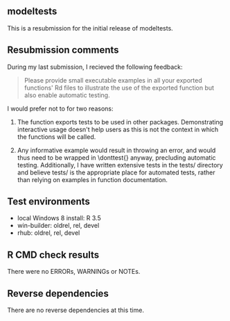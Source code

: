 ## modeltests

This is a resubmission for the initial release of modeltests.

## Resubmission comments

During my last submission, I recieved the following feedback:

> Please provide small executable examples in all your exported functions' Rd files to illustrate the use of the exported function but also enable automatic testing.

I would prefer not to for two reasons:

1. The function exports tests to be used in other packages. Demonstrating interactive usage doesn't help users as this is not the context in which the functions will be called.

2. Any informative example would result in throwing an error, and would thus need to be wrapped in \donttest{} anyway, precluding automatic testing. Additionally, I have written extensive tests in the tests/ directory and believe tests/ is the appropriate place for automated tests, rather than relying on examples in function documentation.

## Test environments

* local Windows 8 install: R 3.5
* win-builder: oldrel, rel, devel
* rhub: oldrel, rel, devel

## R CMD check results

There were no ERRORs, WARNINGs or NOTEs.

## Reverse dependencies

There are no reverse dependencies at this time.
